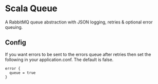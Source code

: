# Scala Queue

A RabbitMQ queue abstraction with JSON logging, retries & optional error queuing.

## Config
If you want errors to be sent to the errors queue after retries then set the following in your application.conf. The default is false.
```
error {
  queue = true
}
```
